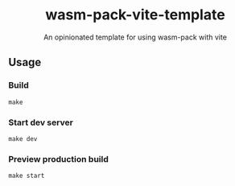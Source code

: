 <h1 align="center">wasm-pack-vite-template</h1>

<p align="center">An opinionated template for using wasm-pack with vite</p>


## Usage

### Build

```
make
```

### Start dev server

```
make dev
```

### Preview production build

```
make start
```